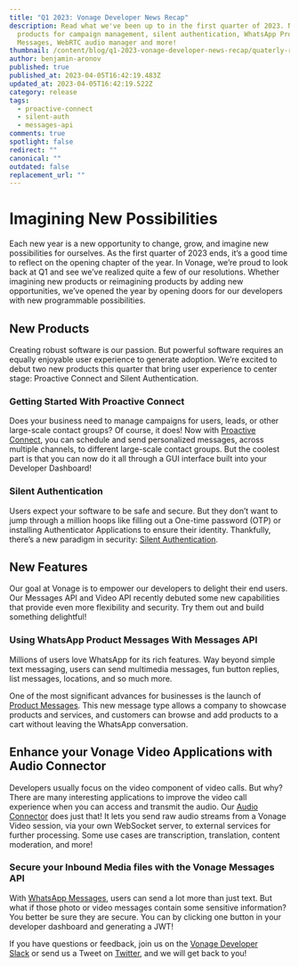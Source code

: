 ```yaml
---
title: "Q1 2023: Vonage Developer News Recap"
description: Read what we've been up to in the first quarter of 2023. New
  products for campaign management, silent authentication, WhatsApp Product
  Messages, WebRTC audio manager and more!
thumbnail: /content/blog/q1-2023-vonage-developer-news-recap/quaterly-releases_q123.png
author: benjamin-aronov
published: true
published_at: 2023-04-05T16:42:19.483Z
updated_at: 2023-04-05T16:42:19.522Z
category: release
tags:
  - proactive-connect
  - silent-auth
  - messages-api
comments: true
spotlight: false
redirect: ""
canonical: ""
outdated: false
replacement_url: ""
---
```

# Imagining New Possibilities

Each new year is a new opportunity to change, grow, and imagine new possibilities for ourselves. As the first quarter of 2023 ends, it’s a good time to reflect on the opening chapter of the year.
In Vonage, we’re proud to look back at Q1 and see we’ve realized quite a few of our resolutions. Whether imagining new products or reimagining products by adding new opportunities, we’ve opened the year by opening doors for our developers with new programmable possibilities. 

## New Products

Creating robust software is our passion. But powerful software requires an equally enjoyable user experience to generate adoption. We’re excited to debut two new products this quarter that bring user experience to center stage: Proactive Connect and Silent Authentication.

### Getting Started With Proactive Connect

Does your business need to manage campaigns for users, leads, or other large-scale contact groups? Of course, it does! Now with [Proactive Connect](https://developer.vonage.com/en/blog/getting-started-with-the-campaign-manager-api-and-ui), you can schedule and send personalized messages, across multiple channels, to different large-scale contact groups. But the coolest part is that you can now do it all through a GUI interface built into your Developer Dashboard!

### Silent Authentication

Users expect your software to be safe and secure. But they don’t want to jump through a million hoops like filling out a One-time password (OTP) or installing Authenticator Applications to ensure their identity. Thankfully, there’s a new paradigm in security: [Silent Authentication](https://developer.vonage.com/en/blog/introducing-vonage-silent-authentication).

## New Features

Our goal at Vonage is to empower our developers to delight their end users. Our Messages API and Video API recently debuted some new capabilities that provide even more flexibility and security. Try them out and build something delightful! 

### Using WhatsApp Product Messages With Messages API

Millions of users love WhatsApp for its rich features. Way beyond simple text messaging, users can send multimedia messages, fun button replies, list messages, locations, and so much more.

One of the most significant advances for businesses is the launch of [Product Messages](https://developer.vonage.com/en/blog/using-whatsapp-product-messages-with-the-vonage-messages-api). This new message type allows a company to showcase products and services, and customers can browse and add products to a cart without leaving the WhatsApp conversation.

## Enhance your Vonage Video Applications with Audio Connector

Developers usually focus on the video component of video calls. But why? There are many interesting applications to improve the video call experience when you can access and transmit the audio.
Our [Audio Connector](https://developer.vonage.com/en/blog/enhance-your-vonage-video-applications-with-audio-connector) does just that! It lets you send raw audio streams from a Vonage Video session, via your own WebSocket server, to external services for further processing. Some use cases are transcription, translation, content moderation, and more!

### Secure your Inbound Media files with the Vonage Messages API 

With [WhatsApp Messages](https://developer.vonage.com/en/blog/secure-your-inbound-media-files-with-the-vonage-messages-api), users can send a lot more than just text. But what if those photo or video messages contain some sensitive information? You better be sure they are secure. You can by clicking one button in your developer dashboard and generating a JWT!

If you have questions or feedback, join us on the [Vonage Developer Slack](https://developer.vonage.com/community/slack) or send us a Tweet on [Twitter](https://twitter.com/VonageDev), and we will get back to you!